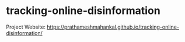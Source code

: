 # tracking-online-disinformation

Project Website: https://prathameshmahankal.github.io/tracking-online-disinformation/
